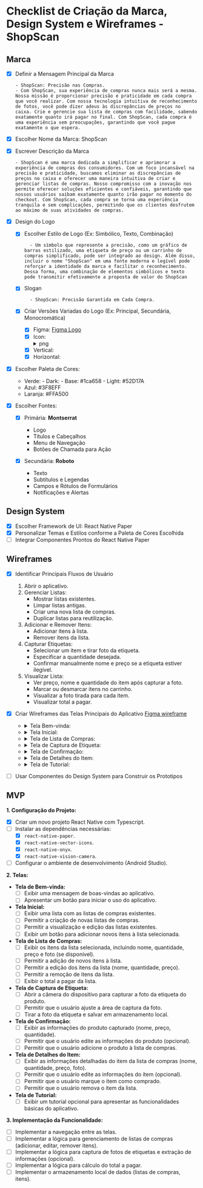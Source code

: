 # Checklist de Criação da Marca, Design System e Wireframes - ShopScan

## Marca

- [x] Definir a Mensagem Principal da Marca

      - ShopScan: Precisão nas Compras.
      - Com ShopScan, sua experiência de compras nunca mais será a mesma. Nossa missão é proporcionar precisão e praticidade em cada compra que você realizar. Com nossa tecnologia intuitiva de reconhecimento de fotos, você pode dizer adeus às discrepâncias de preços no caixa. Crie e gerencie sua lista de compras com facilidade, sabendo exatamente quanto irá pagar no final. Com ShopScan, cada compra é uma experiência sem preocupações, garantindo que você pague exatamente o que espera.
- [x] Escolher Nome da Marca: ShopScan
- [x] Escrever Descrição da Marca

      - ShopScan é uma marca dedicada a simplificar e aprimorar a experiência de compras dos consumidores. Com um foco incansável na precisão e praticidade, buscamos eliminar as discrepâncias de preços no caixa e oferecer uma maneira intuitiva de criar e gerenciar listas de compras. Nosso compromisso com a inovação nos permite oferecer soluções eficientes e confiáveis, garantindo que nossos usuários saibam exatamente quanto irão pagar no momento do checkout. Com ShopScan, cada compra se torna uma experiência tranquila e sem complicações, permitindo que os clientes desfrutem ao máximo de suas atividades de compras.
- [x] Design do Logo
  - [x] Escolher Estilo de Logo (Ex: Simbólico, Texto, Combinação)
  
          - Um símbolo que represente a precisão, como um gráfico de barras estilizado, uma etiqueta de preço ou um carrinho de compras simplificado, pode ser integrado ao design. Além disso, incluir o nome "ShopScan" em uma fonte moderna e legível pode reforçar a identidade da marca e facilitar o reconhecimento. Dessa forma, uma combinação de elementos simbólicos e texto pode transmitir efetivamente a proposta de valor do ShopScan
  - [x] Slogan
  
          - ShopScan: Precisão Garantida em Cada Compra.
  - [x] Criar Versões Variadas do Logo (Ex: Principal, Secundária, Monocromática)
     
       - [x] Figma:  [Figma Logo](https://www.figma.com/file/3m6xt4aIb66zcDF8L2VEqC/ShopScan---Design-System?type=design&node-id=2303-66&mode=design) 
       - [x] Icon: <details><summary>png</summary> ![image](https://github.com/brunovjk/ShopScan/assets/95647348/c630f347-9131-4d0e-a0cb-3014816db5bb) </details>
       - [x] Vertical:
       - [x] Horizontal:
            
- [x] Escolher Paleta de Cores:
  - Verde: 
        - Dark:
        - Base: #1ca658
        - Light: #52D17A
  - Azul: #3F8EFF
  - Laranja: #FFA500
    
- [x] Escolher Fontes:
  - [x] Primária: **Montserrat**
    - Logo
    - Títulos e Cabeçalhos
    - Menu de Navegação
    - Botões de Chamada para Ação
      
  - [x] Secundária: **Roboto**
    - Texto
    - Subtítulos e Legendas
    - Campos e Rótulos de Formulários
    - Notificações e Alertas


## Design System

- [X] Escolher Framework de UI: React Native Paper
- [x] Personalizar Temas e Estilos conforme a Paleta de Cores Escolhida
- [ ] Integrar Componentes Prontos do React Native Paper

## Wireframes

- [x] Identificar Principais Fluxos de Usuário
   1. Abrir o aplicativo.
   2. Gerenciar Listas:
      - Mostrar listas existentes.
      - Limpar listas antigas.
      - Criar uma nova lista de compras.
      - Duplicar listas para reutilização.
   3. Adicionar e Remover Itens:
      - Adicionar itens à lista.
      - Remover itens da lista.
   4. Capturar Etiquetas:
      - Selecionar um item e tirar foto da etiqueta.
      - Especificar a quantidade desejada.
      - Confirmar manualmente nome e preço se a etiqueta estiver ilegível.
   5. Visualizar Lista:
      - Ver preço, nome e quantidade do item após capturar a foto.
      - Marcar ou desmarcar itens no carrinho.
      - Visualizar a foto tirada para cada item.
      - Visualizar total a pagar.

- [x] Criar Wireframes das Telas Principais do Aplicativo [Figma wireframe](https://www.figma.com/file/3m6xt4aIb66zcDF8L2VEqC/ShopScan---Design-System?type=design&node-id=2319-82&mode=design&t=ndshCwzmvZYke5h9-0)
  - <details>
    <summary>Tela Bem-vinda:</summary>

     ![image](https://github.com/brunovjk/ShopScan/assets/95647348/5d45681d-c3d3-44fb-9684-7782a6501a13)

    </details>
    
  - <details>
    <summary>Tela Inicial:</summary>

    ```
 
    _________________________________
    |      Listas de Compras        |
    |-------------------------------|
    |  - Lista de Compras A         |
    |  - Lista de Compras B         |
    |  - Lista de Compras C         |
    |  - Lista de Compras D         |
    |  - Lista de Compras E         |
    |_______________________________|
    |          [ + Adicionar Lista] |
    |_______________________________|

    ```
    ![image](https://github.com/brunovjk/ShopScan/assets/95647348/acdb73da-58eb-4376-a157-c36c08ada4d8)
    ![image](https://github.com/brunovjk/ShopScan/assets/95647348/be7f7598-f6f3-4171-a43f-2375906db5ca)

    </details>
  
  - <details>
    <summary>Tela de Lista de Compras:</summary>

    ```
 
    _________________________________
    |        Minha Lista A          |
    |-------------------------------|
    |  - Maçãs  [Foto][Remover] [✓] |
    |  - Pão    [Foto][Remover] [✓] |
    |  - Leite  [Foto][Remover] [✓] |
    |-------------------------------|
    |         [Adicionar Item]      |
    |_______________________________|
    |  [Total a Pagar: R$ 10,00]    |
    |_______________________________|

    ```
    ![image](https://github.com/brunovjk/ShopScan/assets/95647348/73bb9f00-ee35-457c-ab6f-d92ed9307ae8)
    ![image](https://github.com/brunovjk/ShopScan/assets/95647348/13b90314-b689-4a36-8226-60b83ab7d0a7)

    </details>

  - <details>
    <summary>Tela de Captura de Etiqueta:</summary>

    ```
    ___________________________________
    |                                 |
    |             [Foto]              |
    |                                 |
    |                                 |
    |---------------------------------|
    |           Tirar Foto            |
    |_________________________________|

    ```
    ![image](https://github.com/brunovjk/ShopScan/assets/95647348/917c895f-009a-4a58-8a57-442a706988af)

    </details>

  - <details>
    <summary>Tela de Confirmação:</summary>

    ```
     __________________________________
    |          Confirmação            |
    |----- ---------------------------|
    |  Nome: _____________________    |
    |  Quantidade: _______________    |
    |  Preço: _____________________   |
    |_________________________________|
    |    [Adicionar item a Lista]     |
    |_________________________________|
  

    ```
    ![image](https://github.com/brunovjk/ShopScan/assets/95647348/12d4248b-87b5-491b-ba86-ccea4c4fe6c8)

 
    </details>

  - <details>
    <summary>Tela de Detalhes do Item:</summary>

    ```
 
    ___________________________________
    |      Detalhes do Item           |
    |---------------------------------|
    |  Nome: Maçãs                    |
    |  Quantidade: 2                  |
    |  Preço Unitário: R$ 2,00        |
    |_________________________________|
    |[Remover][Verificar/Refazer Foto]|
    |_________________________________|

    ```
    ![image](https://github.com/brunovjk/ShopScan/assets/95647348/f63b5b49-2740-481e-8c19-8023a694276f)

 
    </details>

  - <details>
    <summary>Tela de Tutorial:</summary>
 
    ```
 
    _________________________________
    |           Tutorial            |
    |-------------------------------|
    | - Lorem Ipsum is simply dummy |
    | text of the printing and      |
    | typesetting industry. Lorem   |
    | Ipsum has been the industry's |
    | standard dummy text ever      |
    | since the 1500s,              |
    |_______________________________|
 
    ```
    ![image](https://github.com/brunovjk/ShopScan/assets/95647348/7e27cb06-0aca-43d3-b635-b47d0f494a48)

 
    </details>
    
- [ ] Usar Componentes do Design System para Construir os Prototipos

## MVP

**1. Configuração do Projeto:**

* [x] Criar um novo projeto React Native com Typescript.
* [ ] Instalar as dependências necessárias:
    * [x] `react-native-paper`.
    * [x] `react-native-vector-icons`.
    * [x] `react-native-onyx`.
    * [x] `react-native-vision-camera`.
* [ ] Configurar o ambiente de desenvolvimento (Android Studio).

**2. Telas:**
* **Tela de Bem-vinda:**
    * [ ] Exibir uma mensagem de boas-vindas ao aplicativo.
    * [ ] Apresentar um botão para iniciar o uso do aplicativo.
* **Tela Inicial:**
    * [ ] Exibir uma lista com as listas de compras existentes.
    * [ ] Permitir a criação de novas listas de compras.
    * [ ] Permitir a visualização e edição das listas existentes.
    * [ ] Exibir um botão para adicionar novos itens à lista selecionada.
* **Tela de Lista de Compras:**
    * [ ] Exibir os itens da lista selecionada, incluindo nome, quantidade, preço e foto (se disponível).
    * [ ] Permitir a adição de novos itens à lista.
    * [ ] Permitir a edição dos itens da lista (nome, quantidade, preço).
    * [ ] Permitir a remoção de itens da lista.
    * [ ] Exibir o total a pagar da lista.
* **Tela de Captura de Etiqueta:**
    * [ ] Abrir a câmera do dispositivo para capturar a foto da etiqueta do produto.
    * [ ] Permitir que o usuário ajuste a área de captura da foto.
    * [ ] Tirar a foto da etiqueta e salvar em armazenamento local.
* **Tela de Confirmação:**
    * [ ] Exibir as informações do produto capturado (nome, preço, quantidade).
    * [ ] Permitir que o usuário edite as informações do produto (opcional).
    * [ ] Permitir que o usuário adicione o produto à lista de compras.
* **Tela de Detalhes do Item:**
    * [ ] Exibir as informações detalhadas do item da lista de compras (nome, quantidade, preço, foto).
    * [ ] Permitir que o usuário edite as informações do item (opcional).
    * [ ] Permitir que o usuário marque o item como comprado.
    * [ ] Permitir que o usuário remova o item da lista.
* **Tela de Tutorial:**
    * [ ] Exibir um tutorial opcional para apresentar as funcionalidades básicas do aplicativo.

**3. Implementação da Funcionalidade:**

* [ ] Implementar a navegação entre as telas.
* [ ] Implementar a lógica para gerenciamento de listas de compras (adicionar, editar, remover itens).
* [ ] Implementar a lógica para captura de fotos de etiquetas e extração de informações (opcional).
* [ ] Implementar a lógica para cálculo do total a pagar.
* [ ] Implementar o armazenamento local de dados (listas de compras, itens).
